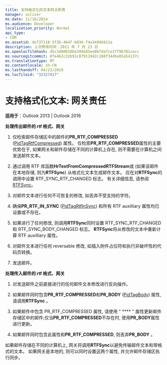 ```yaml
---
title: 支持格式化的文本网关职责
manager: soliver
ms.date: 11/16/2014
ms.audience: Developer
localization_priority: Normal
api_type:
- COM
ms.assetid: de737118-5f3b-464f-b036-f4a3489d411a
description: 上次修改时间：2011 年 7 月 23 日
ms.openlocfilehash: d5c3480018be399a85ee0bfda7ce1ff9b701cecc
ms.sourcegitcommit: 8fe462c32b91c87911942c188f3445e85a54137c
ms.translationtype: MT
ms.contentlocale: zh-CN
ms.lasthandoff: 04/23/2019
ms.locfileid: "32327417"
---
```

# <a name="supporting-formatted-text-gateway-responsibilities"></a>支持格式化文本: 网关责任

  
  
**适用于**：Outlook 2013 | Outlook 2016 
  
 **处理传出邮件的 rtf 格式、网关**
  
1. 仅检索邮件存储区中的邮件的**PR_RTF_COMPRESSED** ([PidTagRtfCompressed](pidtagrtfcompressed-canonical-property.md)) 属性。 仅检索**PR_RTF_COMPRESSED**属性的主要优势在于, 如果网关和邮件存储在不同的计算机上存在, 则不需要在计算机之间发送邮件文本。 
    
2. 通过调用 RTF 库函数**HrTextFromCompressedRTFStream**或 (如果该邮件在本地存储, 则为**RTFSync**) 从格式化文本生成邮件文本。 应在对**RTFSync**的调用中设置 RTF_SYNC_RTF_CHANGED 标志。 有关详细信息, 请参阅[RTFSync](rtfsync.md)。
    
3. 对邮件文本进行任何不可恢复的修改, 如丢弃不受支持的字符。 
    
4. 确保**PR_RTF_IN_SYNC** ([PidTagRtfInSync](pidtagrtfinsync-canonical-property.md)) 和所有 RTF auxilliary 属性均已设置或不存在。
    
5. 如果进行了任何修改, 则调用**RTFSync**同时设置 RTF_SYNC_RTF_CHANGED 和 RTF_SYNC_BODY_CHANGED 标志。 **RTFSync**将从修改的文本中重新计算 RTF auxilliary 属性。 
    
6. 对邮件文本进行任何 reversable 修改, 如插入附件占位符和执行非破坏性的代码页转换。
    
7. 发送邮件。
    
 **处理传入邮件的 rtf 格式、网关**
  
1. 对发送邮件之前直接进行的任何邮件文本修改进行反向操作。 
    
2. 如果邮件同时包含**PR_RTF_COMPRESSED**和**PR_BODY** ([PidTagBody](pidtagbody-canonical-property.md)) 属性, 请调用**RTFSync** 。 
    
3. 如果邮件中包含 PR_RTF_COMPRESSED 属性, 请使用 " **** " 属性更新邮件存储区中的邮件;仅当**PR_RTF_COMPRESSED**不存在时, 使用**PR_BODY**属性进行更新。 
    
4. 如果邮件同时包含此属性和**PR_RTF_COMPRESSED**, 则丢弃**PR_BODY** 。
    
如果邮件存储在不同的计算机上, 网关将调用**RTFSync**以避免传输邮件文本和带格式的文本。 如果网关是本地的, 则可以同时设置这两个属性, 并允许邮件存储区执行同步。 
  

